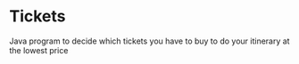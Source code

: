 # Tickets
Java program to decide which tickets you have to buy to do your itinerary at the lowest price

